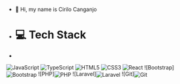 - 👋 Hi, my name is Cirilo Canganjo
- # 💻 Tech Stack
- 
![JavaScript](https://img.shields.io/badge/javascript-%23323330.svg?style=for-the-badge&logo=javascript&logoColor=%23F7DF1E) ![TypeScript](https://img.shields.io/badge/typescript-%23007ACC.svg?style=for-the-badge&logo=typescript&logoColor=white) ![HTML5](https://img.shields.io/badge/html5-%23E34F26.svg?style=for-the-badge&logo=html5&logoColor=white) ![CSS3](https://img.shields.io/badge/css3-%231572B6.svg?style=for-the-badge&logo=css3&logoColor=white) ![React](https://img.shields.io/badge/vuejs-%2335495e.svg?style=for-the-badge&logo=vuedotjs&logoColor=%234FC08D) 
![Bootstrap]<img align="center" alt="Bootstrap" src="https://img.shields.io/badge/Bootstrap-563D7C?style=for-the-badge&logo=bootstrap&logoColor=white">
![PHP]<img align="center" alt="PHP" src="https://img.shields.io/badge/PHP-777BB4?style=for-the-badge&logo=php&logoColor=white">
![Laravel]<img align="center" alt="Laravel" src="https://img.shields.io/badge/Laravel-FF2D20?style=for-the-badge&logo=laravel&logoColor=white">
![Git]<img align="center" alt="Git" src="https://img.shields.io/badge/GIT-E44C30?style=for-the-badge&logo=git&logoColor=white">

